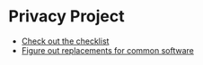 # Privacy Project

- [Check out the checklist](https://github.com/sakkurax7/privacy-project/blob/main/checklist.md)
- [Figure out replacements for common software](https://github.com/sakkurax7/privacy-project/blob/main/software.md)
